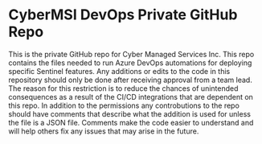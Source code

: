 
<h1>CyberMSI DevOps Private GitHub Repo</h1>

This is the private GitHub repo for Cyber Managed Services Inc. This repo contains the files needed to run Azure DevOps automations for deploying specific Sentinel features.
Any additions or edits to the code in this repository should only be done after receiving approval from a team lead. The reason for this restriction is to reduce the chances
of unintended consequences as a result of the CI/CD integrations that are dependent on this repo. In addition to the permissions any controbutions to the repo should have
comments that describe what the addition is used for unless the file is a JSON file. Comments make the code easier to understand and will help others fix any issues that 
may arise in the future.
